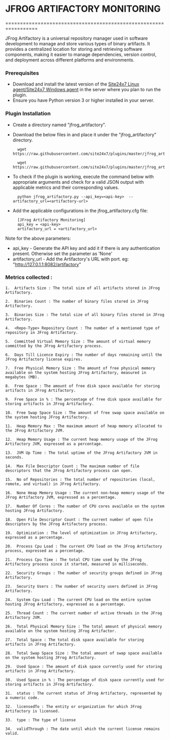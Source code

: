 # JFROG ARTIFACTORY MONITORING

=================================================================

JFrog Artifactory is a universal repository manager used in software development to manage and store various types of binary artifacts. It provides a centralized location for storing and retrieving software components, making it easier to manage dependencies, version control, and deployment across different platforms and environments.

### Prerequisites

- Download and install the latest version of the [Site24x7 Linux agent/Site24x7 Windows agent](https://www.site24x7.com/app/client#/admin/inventory/add-monitor) in the server where you plan to run the plugin.
- Ensure you have Python version 3 or higher installed in your server. 

### Plugin Installation 

- Create a directory named "jfrog_artifactory".
- Download the below files in and place it under the "jfrog_artifactory" directory.

		wget https://raw.githubusercontent.com/site24x7/plugins/master/jfrog_artifactory/jfrog_artifactory.py

		wget https://raw.githubusercontent.com/site24x7/plugins/master/jfrog_artifactory/jfrog_artifactory.cfg

- To check if the plugin is working, execute the command below with appropriate arguments and check for a valid JSON output with applicable metrics and their corresponding values.  

		python jfrog_artifactory.py --api_key=<api-key>  --artifactory_url=<artifactory-url>

- Add the applicable configurations in the jfrog_artifactory.cfg file:

		[JFrog Artifactory Monitoring]
		api_key = <api-key> 
		artifactory_url = <artifactory_url>
Note for the above parameters:

 - api_key - Generate the API key and add it if there is any authentication present. Otherwise set the parameter as 'None'
 - artifactory_url - Add the Artifactory's URL with port. 
eg: "http://127.0.1.1:8082/artifactory"
		
### Metrics collected :

	1.  Artifacts Size : The total size of all artifacts stored in JFrog Artifactory.

	2.  Binaries Count : The number of binary files stored in JFrog Artifactory.

	3.  Binaries Size : The total size of all binary files stored in JFrog Artifactory.

	4.  <Repo-Type> Repository Count : The number of a mentioned type of repository in JFrog Artifactory.

	5.  Committed Virtual Memory Size : The amount of virtual memory committed by the JFrog Artifactory process.

	6.  Days Till Licence Expiry : The number of days remaining until the JFrog Artifactory license expires.

	7.  Free Physical Memory Size : The amount of free physical memory available on the system hosting JFrog Artifactory, measured in megabytes (MB).

	8.  Free Space : The amount of free disk space available for storing artifacts in JFrog Artifactory.
	
	9.  Free Space in % : The percentage of free disk space available for storing artifacts in JFrog Artifactory.

	10.  Free Swap Space Size : The amount of free swap space available on the system hosting JFrog Artifactory.

	11.  Heap Memory Max : The maximum amount of heap memory allocated to the JFrog Artifactory JVM.

	12.  Heap Memory Usage : The current heap memory usage of the JFrog Artifactory JVM, expressed as a percentage.

	13.  JVM Up Time : The total uptime of the JFrog Artifactory JVM in seconds.

	14.  Max File Descriptor Count : The maximum number of file descriptors that the JFrog Artifactory process can open.

	15.  No of Repositories : The total number of repositories (local, remote, and virtual) in JFrog Artifactory.

	16.  None Heap Memory Usage : The current non-heap memory usage of the JFrog Artifactory JVM, expressed as a percentage.

	17.  Number Of Cores : The number of CPU cores available on the system hosting JFrog Artifactory.

	18.  Open File Descriptor Count : The current number of open file descriptors by the JFrog Artifactory process.

	19.  Optimization : The level of optimization in JFrog Artifactory, expressed as a percentage.

	20.  Process Cpu Load : The current CPU load on the JFrog Artifactory process, expressed as a percentage.

	21.  Process Cpu Time : The total CPU time used by the JFrog Artifactory process since it started, measured in milliseconds.

	22.  Security Groups : The number of security groups defined in JFrog Artifactory.

	23.  Security Users : The number of security users defined in JFrog Artifactory.

	24.  System Cpu Load : The current CPU load on the entire system hosting JFrog Artifactory, expressed as a percentage.

	25.  Thread Count : The current number of active threads in the JFrog Artifactory JVM.

	26.  Total Physical Memory Size : The total amount of physical memory available on the system hosting JFrog Artifactor.

	27.  Total Space : The total disk space available for storing artifacts in JFrog Artifactory.

	28.  Total Swap Space Size : The total amount of swap space available on the system hosting JFrog Artifactory.

	29.  Used Space : The amount of disk space currently used for storing artifacts in JFrog Artifactory.

	30.  Used Space in % : The percentage of disk space currently used for storing artifacts in JFrog Artifactory.

	31.  status : The current status of JFrog Artifactory, represented by a numeric code.

	32.  licensedTo : The entity or organization for which JFrog Artifactory is licensed.

	33.  type : The type of license

	34.  validThrough : The date until which the current license remains valid.
